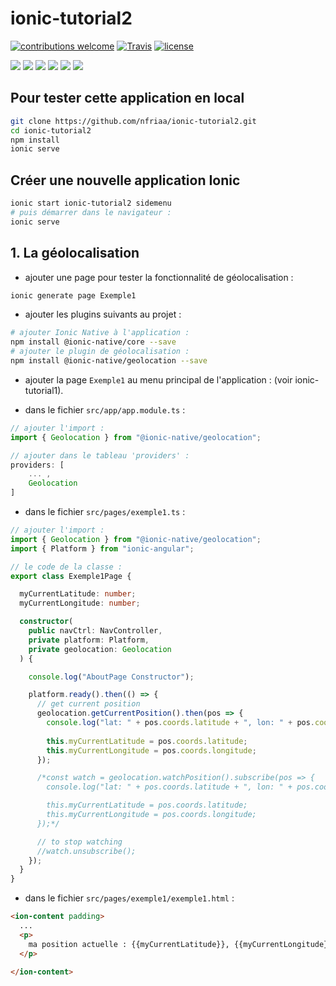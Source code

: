 # ionic-tutorial2

[![contributions welcome](https://img.shields.io/badge/contributions-welcome-orange.svg?style=flat)](https://github.com/nfriaa/ionic-tutorial2/issues) [![Travis](https://img.shields.io/travis/rust-lang/rust.svg)](https://github.com/nfriaa/ionic-tutorial2) [![license](https://img.shields.io/github/license/mashape/apistatus.svg)](https://github.com/nfriaa/ionic-tutorial2/blob/master/LICENSE)

![](https://img.shields.io/badge/node-8-red.svg)
![](https://img.shields.io/badge/npm-5-blue.svg)
![](https://img.shields.io/badge/ionic-3-ff69b4.svg)
![](https://img.shields.io/badge/angular-5-orange.svg)
![](https://img.shields.io/badge/typescript-latest-green.svg)
![](https://img.shields.io/badge/editor-vscode-yellow.svg)

## Pour tester cette application en local
```sh
git clone https://github.com/nfriaa/ionic-tutorial2.git
cd ionic-tutorial2
npm install
ionic serve
```

## Créer une nouvelle application Ionic
```sh
ionic start ionic-tutorial2 sidemenu
# puis démarrer dans le navigateur :
ionic serve
```

## 1. La géolocalisation
- ajouter une page pour tester la fonctionnalité de géolocalisation :
```sh
ionic generate page Exemple1
```

- ajouter les plugins suivants au projet :
```sh
# ajouter Ionic Native à l'application :
npm install @ionic-native/core --save
# ajouter le plugin de géolocalisation :
npm install @ionic-native/geolocation --save
```

- ajouter la page `Exemple1` au menu principal de l'application : (voir ionic-tutorial1).

- dans le fichier `src/app/app.module.ts` :
```ts
// ajouter l'import :
import { Geolocation } from "@ionic-native/geolocation";

// ajouter dans le tableau 'providers' :
providers: [
    ... ,
    Geolocation
]
```

- dans le fichier `src/pages/exemple1.ts` :
```ts
// ajouter l'import :
import { Geolocation } from "@ionic-native/geolocation";
import { Platform } from "ionic-angular";

// le code de la classe : 
export class Exemple1Page {

  myCurrentLatitude: number;
  myCurrentLongitude: number;

  constructor(
    public navCtrl: NavController,
    private platform: Platform,
    private geolocation: Geolocation
  ) {

    console.log("AboutPage Constructor");

    platform.ready().then(() => {
      // get current position
      geolocation.getCurrentPosition().then(pos => {
        console.log("lat: " + pos.coords.latitude + ", lon: " + pos.coords.longitude );
        
        this.myCurrentLatitude = pos.coords.latitude;
        this.myCurrentLongitude = pos.coords.longitude;
      });

      /*const watch = geolocation.watchPosition().subscribe(pos => {
        console.log("lat: " + pos.coords.latitude + ", lon: " + pos.coords.longitude);

        this.myCurrentLatitude = pos.coords.latitude;
        this.myCurrentLongitude = pos.coords.longitude;
      });*/

      // to stop watching
      //watch.unsubscribe();
    });
  }
}
```

- dans le fichier `src/pages/exemple1/exemple1.html` :
```html
<ion-content padding>
  ...
  <p>
    ma position actuelle : {{myCurrentLatitude}}, {{myCurrentLongitude}}
  </p>
  
</ion-content>
```